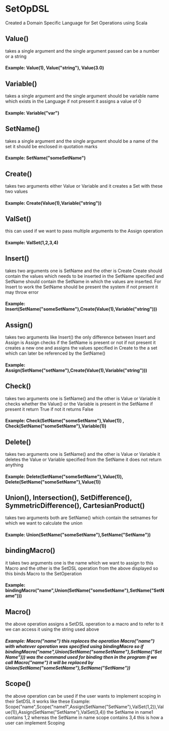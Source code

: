 # SetOpDSL

Created a Domain Specific Language for Set Operations using Scala

## Value()
takes a single argument and the single argument passed can be a number or a string 
#### Example: Value(1), Value("string"), Value(3.0)

## Variable() 
takes a single argument and the single argument should be variable name which exists in the Language if not present it assigns a value of 0
#### Example: Variable("var")

## SetName() 
takes a single argument and the single argument should be a name of the set it should be enclosed in quotation marks 
#### Example: SetName("someSetName")

## Create() 
takes two arguments either Value or Variable and it creates a Set with these two values 
#### Example: Create(Value(1),Variable("string")) 

## ValSet()
this can used if we want to pass multiple arguments to the Assign operation
#### Example: ValSet(1,2,3,4)

## Insert() 
takes two arguments one is SetName and the other is Create Create should contain the values which needs to be inserted in the SetName specified and SetName should contain the SetName in which the values are inserted. For Insert to work the SetName should be present the system if not present it may throw error
#### Example: Insert(SetName("someSetName"),Create(Value(1),Variable("string")))  

## Assign() 
takes two arguments like Insert() the only difference between Insert and Assign is Assign checks if the SetName is present or not if not present it creates a new one 
and assigns the values specified in Create to the a set which can later be referenced by the SetName() 
#### Example: Assign(SetName("setName"),Create(Value(1),Variable("string")))

## Check() 
takes two arguments one is SetName() and the other is Value or Variable it checks whether the Value() or the Variable is present in the SetName if present it return True if not it returns False
#### Example: Check(SetName("someSetName"),Value(1)) , Check(SetName("someSetName"),Variable(1))

## Delete() 
takes two arguments one is SetName() and the other is Value or Variable it deletes the Value or Variable specified from the SetName it does not return anything
#### Example: Delete(SetName("someSetName"),Value(1)), Delete(SetName("someSetName"),Value(1))

## Union(), Intersection(), SetDifference(), SymmetricDifference(), CartesianProduct()
takes two arguments both are SetName() which contain the setnames for which we want to calculate the union 
#### Example: Union(SetName("someSetName"),SetName("SetName"))

## bindingMacro() 
it takes two arguments one is the name which we want to assign to this Macro and the other is the SetDSL operation from the above displayed so this binds Macro to the SetOperation
#### Example: bindingMacro("name",Union(SetName("someSetName"),SetName("SetName")))

## Macro()
the above operation assigns a SetDSL operation to a macro and to refer to it we can access it using the string used above 
##### Example: Macro("name") this replaces the operation Macro("name") with whatever operation was specified using bindingMacro so if bindingMacro("name",Union(SetName("someSetName"),SetName("SetName"))) was the command used for binding then in the program if we call Macro("name") it will be replaced by Union(SetName("someSetName"),SetName("SetName"))

## Scope()
the above operation can be used if the user wants to implement scoping in their SetDSL it works like these
Example: Scope("name",Scope("name1",Assign(SetName("SetName"),ValSet(1,2)),Value(1)),Assign(SetName("SetName"),ValSet(3,4)) the SetName in name1 contains 1,2 whereas the SetName in name scope contains 3,4 this is how a user can implement Scoping





